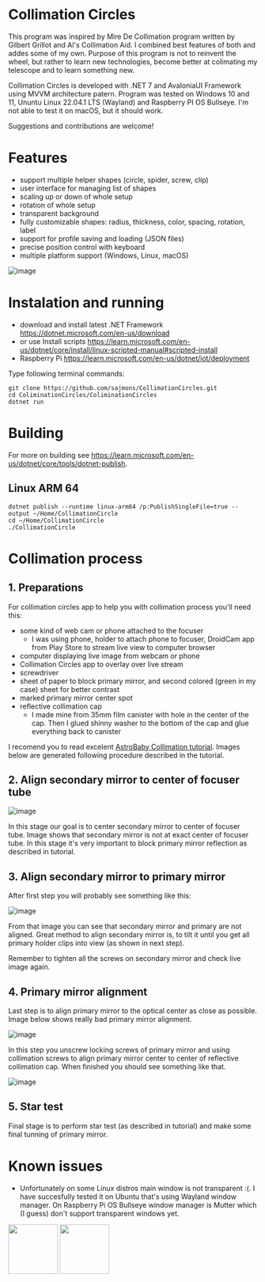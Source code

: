 # Collimation Circles

This program was inspired by Mire De Collimation program written by Gilbert Grillot and Al's Collimation Aid. I combined best features of both and addes some of my own. Purpose of this program is not to reinvent the wheel, but rather to learn new technologies, become better at colimating my telescope and to learn something new.

Collimation Circles is developed with .NET 7 and AvaloniaUI Framework using MVVM architecture patern. Program was tested on Windows 10 and 11, Ununtu Linux 22.04.1 LTS (Wayland) and Raspberry PI OS Bullseye. I'm not able to test it on macOS, but it should work.

Suggestions and contributions are welcome!

# Features

- support multiple helper shapes (circle, spider, screw, clip)
- user interface for managing list of shapes
- scaling up or down of whole setup
- rotation of whole setup
- transparent background
- fully customizable shapes: radius, thickness, color, spacing, rotation, label
- support for profile saving and loading (JSON files)
- precise position control with keyboard
- multiple platform support (Windows, Linux, macOS)

![image](https://user-images.githubusercontent.com/7437280/207387640-f0b2f880-c2d1-4462-a083-bab68d465b8d.png)

# Instalation and running

- download and install latest .NET Framework https://dotnet.microsoft.com/en-us/download
- or use Install scripts https://learn.microsoft.com/en-us/dotnet/core/install/linux-scripted-manual#scripted-install
- Raspberry Pi https://learn.microsoft.com/en-us/dotnet/iot/deployment

Type following terminal commands:
```
git clone https://github.com/sajmons/CollimationCircles.git
cd ColiminationCircles/ColiminationCircles
dotnet run
```

# Building

For more on building see https://learn.microsoft.com/en-us/dotnet/core/tools/dotnet-publish.

## Linux ARM 64
```
dotnet publish --runtime linux-arm64 /p:PublishSingleFile=true --output ~/Home/CollimationCircle
cd ~/Home/CollimationCircle
./CollimationCircle
```

# Collimation process

## 1. Preparations

For collimation circles app to help you with collimation process you'll need this:

- some kind of web cam or phone attached to the focuser
  - I was using phone, holder to attach phone to focuser, DroidCam app from Play Store to stream live view to computer browser
- computer displaying live image from webcam or phone
- Collimation Circles app to overlay over live stream
- screwdriver
- sheet of paper to block primary mirror, and second colored (green in my case) sheet for better contrast
- marked primary mirror center spot
- reflective collimation cap
  - I made mine from 35mm film canister with hole in the center of the cap. Then I glued shinny washer to the bottom of the cap and glue everything back to canister  

I recomend you to read excelent [AstroBaby Collimation tutorial](https://www.astro-baby.com/astrobaby/help/collimation-guide-newtonian-reflector/). Images below are generated following procedure described in the tutorial.

## 2. Align secondary mirror to center of focuser tube

![image](https://user-images.githubusercontent.com/7437280/207791142-3c5f99d5-98b9-4dd0-92c8-32a19a7d9906.png)

In this stage our goal is to center secondary mirror to center of focuser tube. Image shows that secondary mirror is not at exact center of focuser tube. In this stage it's very important to block primary mirror reflection as described in tutorial.

## 3. Align secondary mirror to primary mirror

After first step you will probably see something like this:

![image](https://user-images.githubusercontent.com/7437280/207792834-0d186ee0-675d-4599-b5ac-d83b58a2ab63.png)

From that image you can see that secondary mirror and primary are not aligned. Great method to align secondary mirror is, to tilt it until you get all primary holder clips into view (as shown in next step).

Remember to tighten all the screws on secondary mirror and check live image again.

## 4. Primary mirror alignment

Last step is to align primary mirror to the optical center as close as possible. Image below shows really bad primary mirror alignment.

![image](https://user-images.githubusercontent.com/7437280/207796654-28616139-89ff-41ab-a418-be82b8d9babd.png)

In this step you unscrew locking screws of primary mirror and using collimation screws to align primary mirror center to center of reflective collimation cap. When finished you should see something like that.

![image](https://user-images.githubusercontent.com/7437280/207796904-cb43878d-f159-4073-aa27-b4d0ad527794.png)

## 5. Star test

Final stage is to perform star test (as described in tutorial) and make some final tunning of primary mirror.

# Known issues

- Unfortunately on some Linux distros main window is not transparent :(. I have succesfully tested it on Ubuntu that's using Wayland window manager. On Raspberry Pi OS Bullseye window manager is Mutter which (I guess) don't support transparent windows yet.

<img src="https://user-images.githubusercontent.com/7437280/208643785-17b1460f-667d-4dd6-9172-5b57da3a6d44.png" width="100">
<img src="https://user-images.githubusercontent.com/7437280/208648981-e8783b3f-a811-4484-9812-91930643805a.png" width="100">
